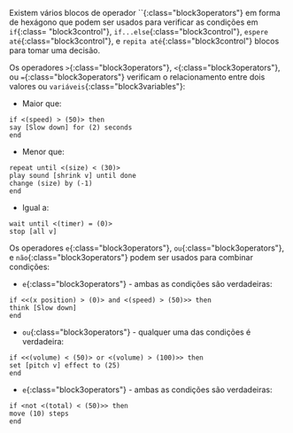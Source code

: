 Existem vários blocos de operador ``{:class="block3operators"} em forma de hexágono que podem ser usados para verificar as condições em `if`{:class= "block3control"}, `if...else`{:class="block3control"}, `espere até`{:class="block3control"}, e `repita até`{:class="block3control"} blocos para tomar uma decisão.

Os operadores `>`{:class="block3operators"}, `<`{:class="block3operators"}, ou `=`{:class="block3operators"} verificam o relacionamento entre dois valores ou `variáveis`{:class="block3variables"}:

+ Maior que:

```blocks3
if <(speed) > (50)> then
say [Slow down] for (2) seconds
end
```
+ Menor que:

```blocks3
repeat until <(size) < (30)>
play sound [shrink v] until done
change (size) by (-1)
end
```
+ Igual a:

```blocks3
wait until <(timer) = (0)>
stop [all v]
```

Os operadores `e`{:class="block3operators"}, `ou`{:class="block3operators"}, e `não`{:class="block3operators"} podem ser usados para combinar condições:

+ `e`{:class="block3operators"} - ambas as condições são verdadeiras:

```blocks3
if <<(x position) > (0)> and <(speed) > (50)>> then
think [Slow down]  
end
```

+ `ou`{:class="block3operators"} - qualquer uma das condições é verdadeira:

```blocks3
if <<(volume) < (50)> or <(volume) > (100)>> then
set [pitch v] effect to (25)
end
```

+ `e`{:class="block3operators"} - ambas as condições são verdadeiras:

```blocks3
if <not <(total) < (50)>> then
move (10) steps
end
```


